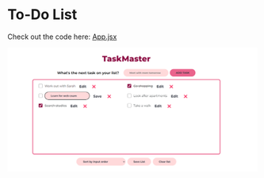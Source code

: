 # To-Do List

Check out the code here: [App.jsx](src/App.jsx)

![To-Do List](public/assets/to-do-list.png)

